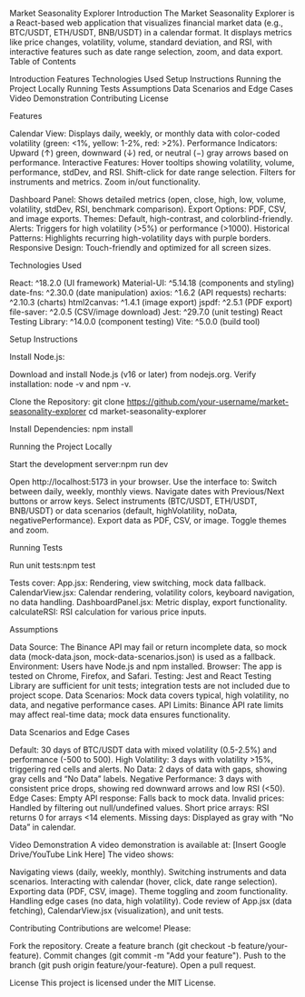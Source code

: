 Market Seasonality Explorer
Introduction
The Market Seasonality Explorer is a React-based web application that visualizes financial market data (e.g., BTC/USDT, ETH/USDT, BNB/USDT) in a calendar format. It displays metrics like price changes, volatility, volume, standard deviation, and RSI, with interactive features such as date range selection, zoom, and data export.
Table of Contents

Introduction
Features
Technologies Used
Setup Instructions
Running the Project Locally
Running Tests
Assumptions
Data Scenarios and Edge Cases
Video Demonstration
Contributing
License

Features

Calendar View: Displays daily, weekly, or monthly data with color-coded volatility (green: <1%, yellow: 1-2%, red: >2%).
Performance Indicators: Upward (↑) green, downward (↓) red, or neutral (−) gray arrows based on performance.
Interactive Features:
Hover tooltips showing volatility, volume, performance, stdDev, and RSI.
Shift-click for date range selection.
Filters for instruments and metrics.
Zoom in/out functionality.


Dashboard Panel: Shows detailed metrics (open, close, high, low, volume, volatility, stdDev, RSI, benchmark comparison).
Export Options: PDF, CSV, and image exports.
Themes: Default, high-contrast, and colorblind-friendly.
Alerts: Triggers for high volatility (>5%) or performance (>1000).
Historical Patterns: Highlights recurring high-volatility days with purple borders.
Responsive Design: Touch-friendly and optimized for all screen sizes.

Technologies Used

React: ^18.2.0 (UI framework)
Material-UI: ^5.14.18 (components and styling)
date-fns: ^2.30.0 (date manipulation)
axios: ^1.6.2 (API requests)
recharts: ^2.10.3 (charts)
html2canvas: ^1.4.1 (image export)
jspdf: ^2.5.1 (PDF export)
file-saver: ^2.0.5 (CSV/image download)
Jest: ^29.7.0 (unit testing)
React Testing Library: ^14.0.0 (component testing)
Vite: ^5.0.0 (build tool)

Setup Instructions

Install Node.js:

Download and install Node.js (v16 or later) from nodejs.org.
Verify installation: node -v and npm -v.


Clone the Repository:
git clone https://github.com/your-username/market-seasonality-explorer
cd market-seasonality-explorer


Install Dependencies:
npm install



Running the Project Locally

Start the development server:npm run dev


Open http://localhost:5173 in your browser.
Use the interface to:
Switch between daily, weekly, monthly views.
Navigate dates with Previous/Next buttons or arrow keys.
Select instruments (BTC/USDT, ETH/USDT, BNB/USDT) or data scenarios (default, highVolatility, noData, negativePerformance).
Export data as PDF, CSV, or image.
Toggle themes and zoom.



Running Tests

Run unit tests:npm test


Tests cover:
App.jsx: Rendering, view switching, mock data fallback.
CalendarView.jsx: Calendar rendering, volatility colors, keyboard navigation, no data handling.
DashboardPanel.jsx: Metric display, export functionality.
calculateRSI: RSI calculation for various price inputs.



Assumptions

Data Source: The Binance API may fail or return incomplete data, so mock data (mock-data.json, mock-data-scenarios.json) is used as a fallback.
Environment: Users have Node.js and npm installed.
Browser: The app is tested on Chrome, Firefox, and Safari.
Testing: Jest and React Testing Library are sufficient for unit tests; integration tests are not included due to project scope.
Data Scenarios: Mock data covers typical, high volatility, no data, and negative performance cases.
API Limits: Binance API rate limits may affect real-time data; mock data ensures functionality.

Data Scenarios and Edge Cases

Default: 30 days of BTC/USDT data with mixed volatility (0.5-2.5%) and performance (-500 to 500).
High Volatility: 3 days with volatility >15%, triggering red cells and alerts.
No Data: 2 days of data with gaps, showing gray cells and “No Data” labels.
Negative Performance: 3 days with consistent price drops, showing red downward arrows and low RSI (<50).
Edge Cases:
Empty API response: Falls back to mock data.
Invalid prices: Handled by filtering out null/undefined values.
Short price arrays: RSI returns 0 for arrays <14 elements.
Missing days: Displayed as gray with “No Data” in calendar.



Video Demonstration
A video demonstration is available at: [Insert Google Drive/YouTube Link Here]
The video shows:

Navigating views (daily, weekly, monthly).
Switching instruments and data scenarios.
Interacting with calendar (hover, click, date range selection).
Exporting data (PDF, CSV, image).
Theme toggling and zoom functionality.
Handling edge cases (no data, high volatility).
Code review of App.jsx (data fetching), CalendarView.jsx (visualization), and unit tests.

Contributing
Contributions are welcome! Please:

Fork the repository.
Create a feature branch (git checkout -b feature/your-feature).
Commit changes (git commit -m "Add your feature").
Push to the branch (git push origin feature/your-feature).
Open a pull request.

License
This project is licensed under the MIT License.
